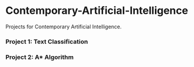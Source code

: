 # Contemporary-Artificial-Intelligence
Projects for Contemporary Artificial Intelligence.
### Project 1: Text Classification

### Project 2: A* Algorithm

